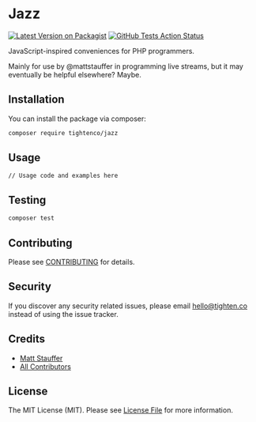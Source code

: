 # Jazz

[![Latest Version on Packagist](https://img.shields.io/packagist/v/tightenco/jazz.svg?style=flat-square)](https://packagist.org/packages/tightenco/jazz)
[![GitHub Tests Action Status](https://img.shields.io/github/actions/workflow/status/tighten/jazz/run-tests?label=tests&branch=main)](https://github.com/tighten/jazz/actions?query=workflow%3Arun-tests+branch%3Amain)


JavaScript-inspired conveniences for PHP programmers.

Mainly for use by @mattstauffer in programming live streams, but it may eventually be helpful elsewhere? Maybe.

## Installation

You can install the package via composer:

```bash
composer require tightenco/jazz
```

## Usage

```
// Usage code and examples here
```

## Testing

```bash
composer test
```

## Contributing

Please see [CONTRIBUTING](CONTRIBUTING.md) for details.

## Security

If you discover any security related issues, please email hello@tighten.co instead of using the issue tracker.

## Credits

- [Matt Stauffer](https://github.com/mattstauffer)
- [All Contributors](../../contributors)

## License

The MIT License (MIT). Please see [License File](LICENSE.md) for more information.
